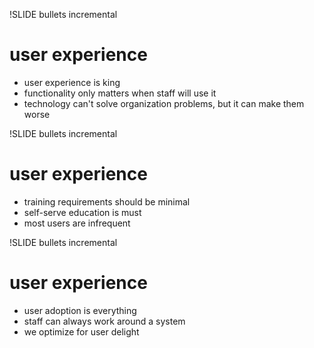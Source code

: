 !SLIDE bullets incremental
# user experience #

* user experience is king
* functionality only matters when staff will use it
* technology can't solve organization problems, but it can make them worse

!SLIDE bullets incremental
# user experience #

* training requirements should be minimal
* self-serve education is must
* most users are infrequent

!SLIDE bullets incremental
# user experience #

* user adoption is everything
* staff can always work around a system
* we optimize for user delight
